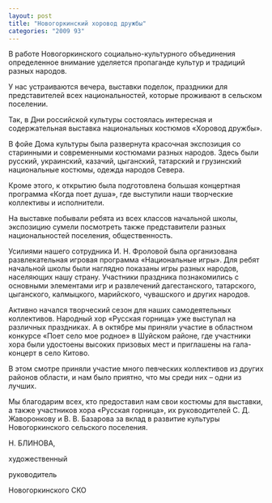 ```yaml
---
layout: post
title: "Новогоркинский хоровод дружбы"
categories: "2009 93"
---
```


В работе Новогоркинского социально-культурного объединения определенное внимание уделяется пропаганде культур и традиций разных народов.

У нас устраиваются вечера, выставки поделок, праздники для представителей всех национальностей, которые проживают в сельском поселении.

Так, в Дни российской культуры состоялась интересная и содержательная выставка национальных костюмов «Хоровод дружбы».

В фойе Дома культуры была развернута красочная экспозиция со старинными и современными костюмами разных народов. Здесь были русский, украинский, казачий, цыганский, татарский и грузинский национальные костюмы, одежда народов Севера.

Кроме этого, к открытию была подготовлена большая концертная программа «Когда поет душа», где выступили наши творческие коллективы и исполнители.

На выставке побывали ребята из всех классов начальной школы, экспозицию сумели посмотреть также представители разных национальностей поселения, общественность.

Усилиями нашего сотрудника И. Н. Фроловой была организована развлекательная игровая программа «Национальные игры». Для ребят начальной школы были наглядно показаны игры разных народов, населяющих нашу страну. Участники праздника познакомились с основными элементами игр и развлечений дагестанского, татарского, цыганского, калмыцкого, марийского, чувашского и других народов.

Активно начался творческий сезон для наших самодеятельных коллективов. Народный хор «Русская горница» уже выступал на различных праздниках. А в октябре мы приняли участие в областном конкурсе «Поет село мое родное» в Шуйском районе, где участники хора были удостоены высоких призовых мест и приглашены на гала-концерт в село Китово.

В этом смотре приняли участие много певческих коллективов из других районов области, и нам было приятно, что мы среди них – одни из лучших.

Мы благодарим всех, кто предоставил нам свои костюмы для выставки, а также участников хора «Русская горница», их руководителей С. Д. Жаворонкову и В. В. Базарова за вклад в развитие культуры Новогоркинского сельского поселения.

Н. БЛИНОВА,

художественный

руководитель

Новогоркинского СКО


